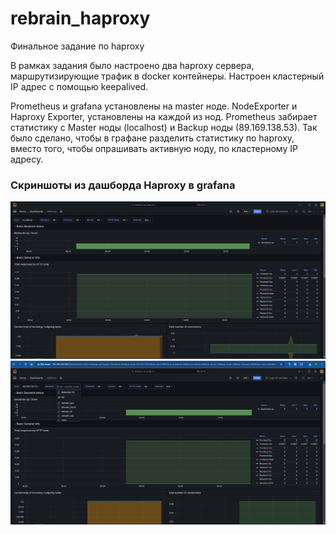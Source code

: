 # rebrain_haproxy
Финальное задание по haproxy

В рамках задания было настроено два haproxy сервера, маршрутизирующие трафик в docker контейнеры.
Настроен кластерный IP адрес с помощью keepalived. 

Prometheus и grafana установлены на master ноде. NodeExporter и Haproxy Exporter, установлены на каждой из нод.
Prometheus забирает статистику с Master ноды (localhost) и Backup ноды (89.169.138.53). Так было сделано, чтобы в графане разделить статистику по haproxy, вместо того, чтобы опрашивать активную ноду, по кластерному IP адресу.

### Скриншоты из дашборда Haproxy в grafana
![Master нода haproxy](/grafana_screenshot/Haproxy_master.PNG?raw=true "Master нода")
![Backup нода haproxy](/grafana_screenshot/Haproxy_backup.PNG?raw=true "Backup нода")